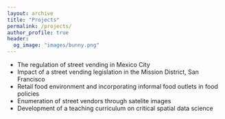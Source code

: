 ```yaml
---
layout: archive
title: "Projects"
permalink: /projects/
author_profile: true
header:
  og_image: "images/bunny.png"
---
```



- The regulation of street vending in Mexico City
- Impact of a street vending legislation in the Mission District, San Francisco
- Retail food environment and incorporating informal food outlets in food policies 
- Enumeration of street vendors through satelite images
- Development of a teaching curriculum on critical spatial data science
